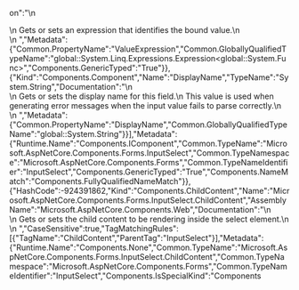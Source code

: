 on":"\n            <summary>\n            Gets or sets an expression that identifies the bound value.\n            </summary>\n        ","Metadata":{"Common.PropertyName":"ValueExpression","Common.GloballyQualifiedTypeName":"global::System.Linq.Expressions.Expression<global::System.Func<TValue>>","Components.GenericTyped":"True"}},{"Kind":"Components.Component","Name":"DisplayName","TypeName":"System.String","Documentation":"\n            <summary>\n            Gets or sets the display name for this field.\n            <para>This value is used when generating error messages when the input value fails to parse correctly.</para>\n            </summary>\n        ","Metadata":{"Common.PropertyName":"DisplayName","Common.GloballyQualifiedTypeName":"global::System.String"}}],"Metadata":{"Runtime.Name":"Components.IComponent","Common.TypeName":"Microsoft.AspNetCore.Components.Forms.InputSelect<TValue>","Common.TypeNamespace":"Microsoft.AspNetCore.Components.Forms","Common.TypeNameIdentifier":"InputSelect","Components.GenericTyped":"True","Components.NameMatch":"Components.FullyQualifiedNameMatch"}},{"HashCode":-924391862,"Kind":"Components.ChildContent","Name":"Microsoft.AspNetCore.Components.Forms.InputSelect<TValue>.ChildContent","AssemblyName":"Microsoft.AspNetCore.Components.Web","Documentation":"\n            <summary>\n            Gets or sets the child content to be rendering inside the select element.\n            </summary>\n        ","CaseSensitive":true,"TagMatchingRules":[{"TagName":"ChildContent","ParentTag":"InputSelect"}],"Metadata":{"Runtime.Name":"Components.None","Common.TypeName":"Microsoft.AspNetCore.Components.Forms.InputSelect<TValue>.ChildContent","Common.TypeNamespace":"Microsoft.AspNetCore.Components.Forms","Common.TypeNameIdentifier":"InputSelect","Components.IsSpecialKind":"Components